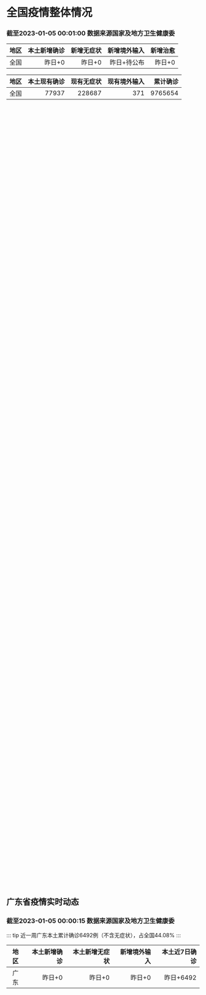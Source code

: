 
# 全国疫情整体情况
### 截至2023-01-05 00:01:00 数据来源国家及地方卫生健康委

|地区|本土新增确诊|新增无症状|新增境外输入|新增治愈|
|:--:|---:|---:|---:|---:|
|全国|昨日+0|昨日+0|昨日+待公布|昨日+0|

|地区|本土现有确诊|现有无症状|现有境外输入|累计确诊|
|:--:|---:|---:|---:|---:|
|全国|77937|228687|371|9765654|

<ChinaMap :dataList="dataList" :title="title"/>

<div id="chinaDayModify" style="width:100%;height:500px;margin-bottom:10px;"></div>
<div id="chinaAddHistoryData" style="width:100%;height:500px;margin-bottom:10px;"></div>
<div id="chinaNowHistoryData" style="width:100%;height:500px;margin-bottom:10px;"></div>
<div id="chinaTotalHistoryData" style="width:100%;height:500px;margin-bottom:10px;"></div>


## 广东省疫情实时动态
### 截至2023-01-05 00:00:15 数据来源国家及地方卫生健康委

::: tip 近一周广东本土累计确诊6492例（不含无症状），占全国44.08%
:::

|地区|本土新增确诊|本土新增无症状|新增境外输入|本土近7日确诊|
|:--:|---:|---:|---:|---:|
|广东|昨日+0|昨日+0|昨日+0|昨日+6492|

<div id="guangdongModify" style="width:100%;height:500px;margin-bottom:10px;"></div>
<div id="guangdongTotalHistory" style="width:100%;height:500px;margin-bottom:10px;"></div>
<div id="guangzhouModifyHistory" style="width:100%;height:500px;margin-bottom:10px;"></div>


<script>
import * as echarts from 'echarts'
export default {
  data(){
    return {
      title: '新增本土确诊',
      dataList: [{name: '台湾', value: 0, addList: []},{name: '香港', value: 0, addList: []},{name: '广东', value: 0, addList: []},{name: '湖北', value: 0, addList: []},{name: '上海', value: 0, addList: []},{name: '吉林', value: 0, addList: []},{name: '四川', value: 0, addList: []},{name: '重庆', value: 0, addList: []},{name: '福建', value: 0, addList: []},{name: '海南', value: 0, addList: []},{name: '河南', value: 0, addList: []},{name: '北京', value: 0, addList: []},{name: '内蒙古', value: 0, addList: []},{name: '云南', value: 0, addList: []},{name: '浙江', value: 0, addList: []},{name: '陕西', value: 0, addList: []},{name: '黑龙江', value: 0, addList: []},{name: '山西', value: 0, addList: []},{name: '山东', value: 0, addList: []},{name: '湖南', value: 0, addList: []},{name: '江苏', value: 0, addList: []},{name: '广西', value: 0, addList: []},{name: '天津', value: 0, addList: []},{name: '辽宁', value: 0, addList: []},{name: '河北', value: 0, addList: []},{name: '澳门', value: 0, addList: []},{name: '新疆', value: 0, addList: []},{name: '江西', value: 0, addList: []},{name: '贵州', value: 0, addList: []},{name: '安徽', value: 0, addList: []},{name: '甘肃', value: 0, addList: []},{name: '西藏', value: 0, addList: []},{name: '青海', value: 0, addList: []},{name: '宁夏', value: 0, addList: []},{name: '南海诸岛', value: 0, addList: []}]
    }
  },
  mounted () {
    const themeObj = {"color":["#2ec7c9","#b6a2de","#5ab1ef","#ffb980","#d87a80","#8d98b3","#e5cf0d","#97b552","#95706d","#dc69aa","#07a2a4","#9a7fd1","#588dd5","#f5994e","#c05050","#59678c","#c9ab00","#7eb00a","#6f5553","#c14089"],"backgroundColor":"rgba(0,0,0,0)","textStyle":{},"title":{"textStyle":{"color":"#008acd"},"subtextStyle":{"color":"#aaaaaa"}},"line":{"itemStyle":{"borderWidth":1},"lineStyle":{"width":2},"symbolSize":3,"symbol":"emptyCircle","smooth":true},"radar":{"itemStyle":{"borderWidth":1},"lineStyle":{"width":2},"symbolSize":3,"symbol":"emptyCircle","smooth":true},"bar":{"itemStyle":{"barBorderWidth":0,"barBorderColor":"#ccc"}},"pie":{"itemStyle":{"borderWidth":0,"borderColor":"#ccc"}},"scatter":{"itemStyle":{"borderWidth":0,"borderColor":"#ccc"}},"boxplot":{"itemStyle":{"borderWidth":0,"borderColor":"#ccc"}},"parallel":{"itemStyle":{"borderWidth":0,"borderColor":"#ccc"}},"sankey":{"itemStyle":{"borderWidth":0,"borderColor":"#ccc"}},"funnel":{"itemStyle":{"borderWidth":0,"borderColor":"#ccc"}},"gauge":{"itemStyle":{"borderWidth":0,"borderColor":"#ccc"}},"candlestick":{"itemStyle":{"color":"#d87a80","color0":"#2ec7c9","borderColor":"#d87a80","borderColor0":"#2ec7c9","borderWidth":1}},"graph":{"itemStyle":{"borderWidth":0,"borderColor":"#ccc"},"lineStyle":{"width":1,"color":"#aaaaaa"},"symbolSize":3,"symbol":"emptyCircle","smooth":true,"color":["#2ec7c9","#b6a2de","#5ab1ef","#ffb980","#d87a80","#8d98b3","#e5cf0d","#97b552","#95706d","#dc69aa","#07a2a4","#9a7fd1","#588dd5","#f5994e","#c05050","#59678c","#c9ab00","#7eb00a","#6f5553","#c14089"],"label":{"color":"#eeeeee"}},"map":{"itemStyle":{"areaColor":"#dddddd","borderColor":"#eeeeee","borderWidth":0.5},"label":{"color":"#d87a80"},"emphasis":{"itemStyle":{"areaColor":"rgba(254,153,78,1)","borderColor":"#444","borderWidth":1},"label":{"color":"rgb(100,0,0)"}}},"geo":{"itemStyle":{"areaColor":"#dddddd","borderColor":"#eeeeee","borderWidth":0.5},"label":{"color":"#d87a80"},"emphasis":{"itemStyle":{"areaColor":"rgba(254,153,78,1)","borderColor":"#444","borderWidth":1},"label":{"color":"rgb(100,0,0)"}}},"categoryAxis":{"axisLine":{"show":true,"lineStyle":{"color":"#008acd"}},"axisTick":{"show":true,"lineStyle":{"color":"#333"}},"axisLabel":{"show":true,"color":"#333"},"splitLine":{"show":false,"lineStyle":{"color":["#eee"]}},"splitArea":{"show":false,"areaStyle":{"color":["rgba(250,250,250,0.3)","rgba(200,200,200,0.3)"]}}},"valueAxis":{"axisLine":{"show":true,"lineStyle":{"color":"#008acd"}},"axisTick":{"show":true,"lineStyle":{"color":"#333"}},"axisLabel":{"show":true,"color":"#333"},"splitLine":{"show":true,"lineStyle":{"color":["#eee"]}},"splitArea":{"show":true,"areaStyle":{"color":["rgba(250,250,250,0.3)","rgba(200,200,200,0.3)"]}}},"logAxis":{"axisLine":{"show":true,"lineStyle":{"color":"#008acd"}},"axisTick":{"show":true,"lineStyle":{"color":"#333"}},"axisLabel":{"show":true,"color":"#333"},"splitLine":{"show":true,"lineStyle":{"color":["#eee"]}},"splitArea":{"show":true,"areaStyle":{"color":["rgba(250,250,250,0.3)","rgba(200,200,200,0.3)"]}}},"timeAxis":{"axisLine":{"show":true,"lineStyle":{"color":"#008acd"}},"axisTick":{"show":true,"lineStyle":{"color":"#333"}},"axisLabel":{"show":true,"color":"#333"},"splitLine":{"show":true,"lineStyle":{"color":["#eee"]}},"splitArea":{"show":false,"areaStyle":{"color":["rgba(250,250,250,0.3)","rgba(200,200,200,0.3)"]}}},"toolbox":{"iconStyle":{"borderColor":"#2ec7c9"},"emphasis":{"iconStyle":{"borderColor":"#18a4a6"}}},"legend":{"textStyle":{"color":"#333333"}},"tooltip":{"axisPointer":{"lineStyle":{"color":"#008acd","width":"1"},"crossStyle":{"color":"#008acd","width":"1"}}},"timeline":{"lineStyle":{"color":"#008acd","width":1},"itemStyle":{"color":"#008acd","borderWidth":1},"controlStyle":{"color":"#008acd","borderColor":"#008acd","borderWidth":0.5},"checkpointStyle":{"color":"#2ec7c9","borderColor":"#2ec7c9"},"label":{"color":"#008acd"},"emphasis":{"itemStyle":{"color":"#a9334c"},"controlStyle":{"color":"#008acd","borderColor":"#008acd","borderWidth":0.5},"label":{"color":"#008acd"}}},"visualMap":{"color":["#5ab1ef","#e0ffff"]},"dataZoom":{"backgroundColor":"rgba(47,69,84,0)","dataBackgroundColor":"#efefff","fillerColor":"rgba(182,162,222,0.2)","handleColor":"#008acd","handleSize":"100%","textStyle":{"color":"#333333"}},"markPoint":{"label":{"color":"#eeeeee"},"emphasis":{"label":{"color":"#eeeeee"}}}}

    echarts.registerTheme('dark', (themeObj))

    this.chartChDay = echarts.init(document.getElementById("chinaDayModify"), "dark")
,this.chartChAdd = echarts.init(document.getElementById("chinaAddHistoryData"), "dark")
,this.chartChNow = echarts.init(document.getElementById("chinaNowHistoryData"), "dark")
,this.chartChTotal = echarts.init(document.getElementById("chinaTotalHistoryData"), "dark")
,this.chartGdMod = echarts.init(document.getElementById("guangdongModify"), "dark")
,this.chartGdTotal = echarts.init(document.getElementById("guangdongTotalHistory"), "dark")
,this.chartGzMod = echarts.init(document.getElementById("guangzhouModifyHistory"), "dark")


    const option_gd_mod = {
      title: {
        text: '广东疫情新增趋势（人）'
      },
      tooltip: {
        trigger: 'axis',
        axisPointer: {
          type: 'cross',
          label: {
            backgroundColor: '#6a7985'
          }
        }
      },
      legend: {
        top: 20,
        data: [{name: '本土新增确诊',icon: 'rect'}, {name: '本土新增无症状',icon: 'rect'},{name: '新增境外输入',icon: 'rect'}]
      },
      grid: {
        left: '3%',
        right: '4%',
        bottom: '3%',
        containLabel: true
      },
      toolbox: {
        feature: {
          saveAsImage: {}
        }
      },
      xAxis: {
        type: 'category',
        boundaryGap: false,
        data: []
      },
      yAxis: {
        type: 'value'
      },
      series: [
        {
          name: '本土新增确诊',
          type: 'line',
          areaStyle: {},
          emphasis: {
            focus: 'series'
          },
          data: []
        },
        {
          name: '本土新增无症状',
          type: 'line',
          areaStyle: {},
          emphasis: {
            focus: 'series'
          },
          data: []
        },
        {
          name: '新增境外输入',
          type: 'line',
          areaStyle: {},
          emphasis: {
            focus: 'series'
          },
          data: []
        }
      ]
    };

    const option_gd_total = {
      title: {
        text: '广东疫情概览（人）'
      },
      tooltip: {
        trigger: 'axis',
        axisPointer: {
          type: 'cross',
          label: {
            backgroundColor: '#6a7985'
          }
        }
      },
      legend: {
        top: 20,
        data: [{name: '累计确诊',icon: 'rect'},{name: '累计治愈',icon: 'rect'}]
      },
      grid: {
        left: '3%',
        right: '4%',
        bottom: '3%',
        containLabel: true
      },
      toolbox: {
        feature: {
          saveAsImage: {}
        }
      },
      xAxis: {
        type: 'category',
        boundaryGap: false,
        data: ["01.06","01.07","01.08","01.09","01.10","01.11","01.12","01.13","01.14","01.15","01.16","01.17","01.18","01.19","01.20","01.21","01.22","01.23","01.24","01.25","01.26","01.27","01.28","01.29","01.30","01.31","02.01","02.02","02.03","02.04","02.05","02.06","02.07","02.08","02.09","02.10","02.11","02.12","02.13","02.14","02.15","02.16","02.17","02.18","02.19","02.20","02.21","02.22","02.23","02.24","02.25","02.26","02.27","02.28","03.01","03.02","03.03","03.04","03.05",]
      },
      yAxis: {
        type: 'value'
      },
      series: [
        {
          name: '累计确诊',
          type: 'line',
          areaStyle: {},
          emphasis: {
            focus: 'series'
          },
          data: [84287,84287,84287,84287,84287,84287,84287,84287,84287,84287,84287,84287,84287,84287,84287,84287,84287,84287,84287,84287,84287,84287,84287,84287,84287,84287,84287,84287,84287,84287,84287,84287,84287,84287,84287,84287,84287,84287,84287,84287,84287,84287,84287,84287,84287,84287,84287,84287,84287,84287,84287,84287,84287,84287,84287,84287,84287,84287,84287,]
        },
        {
          name: '累计治愈',
          type: 'line',
          areaStyle: {},
          emphasis: {
            focus: 'series'
          },
          data: [51366,51366,51366,51366,51366,51366,51366,51366,51366,51366,51366,51366,51366,51366,51366,51366,51366,51366,51366,51366,51366,51366,51366,51366,51366,51366,51366,51366,51366,51366,51366,51366,51366,51366,51366,51366,51366,51366,51366,51366,51366,51366,51366,51366,51366,51366,51366,51366,51366,51366,51366,51366,51366,51366,51366,51366,51366,51366,51366,]
        }
      ]
    };

    const option_gz_mod = {
      title: {
        text: '广州疫情新增趋势（人）'
      },
      tooltip: {
        trigger: 'axis',
        axisPointer: {
          type: 'cross',
          label: {
            backgroundColor: '#6a7985'
          }
        }
      },
      legend: {
        top: 20,
        data: [{name: '本土新增确诊',icon: 'rect'},{name: '本土新增无症状',icon: 'rect'}]
      },
      grid: {
        left: '3%',
        right: '4%',
        bottom: '3%',
        containLabel: true
      },
      toolbox: {
        feature: {
          saveAsImage: {}
        }
      },
      xAxis: {
        type: 'category',
        boundaryGap: false,
        data: []
      },
      yAxis: {
        type: 'value'
      },
      series: [
        {
          name: '本土新增确诊',
          type: 'line',
          areaStyle: {},
          emphasis: {
            focus: 'series'
          },
          data: []
        },
        {
          name: '本土新增无症状',
          type: 'line',
          areaStyle: {},
          emphasis: {
            focus: 'series'
          },
          data: []
        }
      ]
    };

    const option_ch_day  = {
      series: [
        {
          type: 'treemap',
          data: [
            {
              name: '本土新增确诊昨日+0',
              value: 1,
            },
            {
              name: '新增无症状昨日+0',
              value: 1,
            },
            {
              name: '新增境外输入昨日+待公布',
              value: 1,
            },
            {
              name: '新增治愈昨日+0',
              value: 1,
            },
          ]
        }
      ]
    };

    const option_ch_add = {
      title: {
        text: '新增疫情整体走势'
      },
      tooltip: {
        trigger: 'axis',
        axisPointer: {
          type: 'cross',
          label: {
            backgroundColor: '#6a7985'
          }
        }
      },
      legend: {
        top: 20,
        data: [{name: '本土确诊',icon: 'rect'}, {name: '无症状感染',icon: 'rect'},{name: '新增境外输入',icon: 'rect'}]
      },
      grid: {
        left: '3%',
        right: '4%',
        bottom: '3%',
        containLabel: true
      },
      toolbox: {
        feature: {
          saveAsImage: {}
        }
      },
      xAxis: {
        type: 'category',
        boundaryGap: false,
        data: []
      },
      yAxis: {
        type: 'value'
      },
      series: [
        {
          name: '本土确诊',
          type: 'line',
          areaStyle: {},
          emphasis: {
            focus: 'series'
          },
          data: []
        },
        {
          name: '无症状感染',
          type: 'line',
          areaStyle: {},
          emphasis: {
            focus: 'series'
          },
          data: []
        },
        {
          name: '新增境外输入',
          type: 'line',
          areaStyle: {},
          emphasis: {
            focus: 'series'
          },
          data: []
        }
      ]
    };

    const option_ch_now = {
      title: {
        text: '现有疫情整体走势'
      },
      tooltip: {
        trigger: 'axis',
        axisPointer: {
          type: 'cross',
          label: {
            backgroundColor: '#6a7985'
          }
        }
      },
      legend: {
        top: 20,
        data: [{name: '本土确诊',icon: 'rect'}, {name: '无症状感染',icon: 'rect'},{name: '新增境外输入',icon: 'rect'}]
      },
      grid: {
        left: '3%',
        right: '4%',
        bottom: '3%',
        containLabel: true
      },
      toolbox: {
        feature: {
          saveAsImage: {}
        }
      },
      xAxis: {
        type: 'category',
        boundaryGap: false,
        data: ["01.06","01.07","01.08","01.09","01.10","01.11","01.12","01.13","01.14","01.15","01.16","01.17","01.18","01.19","01.20","01.21","01.22","01.23","01.24","01.25","01.26","01.27","01.28","01.29","01.30","01.31","02.01","02.02","02.03","02.04","02.05","02.06","02.07","02.08","02.09","02.10","02.11","02.12","02.13","02.14","02.15","02.16","02.17","02.18","02.19","02.20","02.21","02.22","02.23","02.24","02.25","02.26","02.27","02.28","03.01","03.02","03.03","03.04","03.05",]
      },
      yAxis: {
        type: 'value'
      },
      series: [
        {
          name: '本土确诊',
          type: 'line',
          areaStyle: {},
          emphasis: {
            focus: 'series'
          },
          data: [77937,77937,77937,77937,77937,77937,77937,77937,77937,77937,77937,77937,77937,77937,77937,77937,77937,77937,77937,77937,77937,77937,77937,77937,77937,77937,77937,77937,77937,77937,77937,77937,77937,77937,77937,77937,77937,77937,77937,77937,77937,77937,77937,77937,77937,77937,77937,77937,77937,77937,77937,77937,77937,77937,77937,77937,77937,77937,77937,]
        },
        {
          name: '无症状感染',
          type: 'line',
          areaStyle: {},
          emphasis: {
            focus: 'series'
          },
          data: [371,371,371,371,371,371,371,371,371,371,371,371,371,371,371,371,371,371,371,371,371,371,371,371,371,371,371,371,371,371,371,371,371,371,371,371,371,371,371,371,371,371,371,371,371,371,371,371,371,371,371,371,371,371,371,371,371,371,371,]
        },
        {
          name: '新增境外输入',
          type: 'line',
          areaStyle: {},
          emphasis: {
            focus: 'series'
          },
          data: [228687,228687,228687,228687,228687,228687,228687,228687,228687,228687,228687,228687,228687,228687,228687,228687,228687,228687,228687,228687,228687,228687,228687,228687,228687,228687,228687,228687,228687,228687,228687,228687,228687,228687,228687,228687,228687,228687,228687,228687,228687,228687,228687,228687,228687,228687,228687,228687,228687,228687,228687,228687,228687,228687,228687,228687,228687,228687,228687,]
        }
      ]
    };

    const option_ch_total = {
      title: {
        text: '累计疫情整体走势'
      },
      tooltip: {
        trigger: 'axis',
        axisPointer: {
          type: 'cross',
          label: {
            backgroundColor: '#6a7985'
          }
        }
      },
      legend: {
        top: 20,
        data: [{name: '确诊(含港澳台)', con: 'rect'}, {name: '死亡(含港澳台)',icon: 'rect'}]
      },
      grid: {
        left: '3%',
        right: '4%',
        bottom: '3%',
        containLabel: true
      },
      toolbox: {
        feature: {
          saveAsImage: {}
        }
      },
      xAxis: {
        type: 'category',
        boundaryGap: false,
        data: ["01.06","01.07","01.08","01.09","01.10","01.11","01.12","01.13","01.14","01.15","01.16","01.17","01.18","01.19","01.20","01.21","01.22","01.23","01.24","01.25","01.26","01.27","01.28","01.29","01.30","01.31","02.01","02.02","02.03","02.04","02.05","02.06","02.07","02.08","02.09","02.10","02.11","02.12","02.13","02.14","02.15","02.16","02.17","02.18","02.19","02.20","02.21","02.22","02.23","02.24","02.25","02.26","02.27","02.28","03.01","03.02","03.03","03.04","03.05",]
      },
      yAxis: {
        type: 'value'
      },
      series: [
        {
          name: '确诊(含港澳台)',
          type: 'line',
          areaStyle: {},
          emphasis: {
            focus: 'series'
          },
          data: [9765654,9765654,9765654,9765654,9765654,9765654,9765654,9765654,9765654,9765654,9765654,9765654,9765654,9765654,9765654,9765654,9765654,9765654,9765654,9765654,9765654,9765654,9765654,9765654,9765654,9765654,9765654,9765654,9765654,9765654,9765654,9765654,9765654,9765654,9765654,9765654,9765654,9765654,9765654,9765654,9765654,9765654,9765654,9765654,9765654,9765654,9765654,9765654,9765654,9765654,9765654,9765654,9765654,9765654,9765654,9765654,9765654,9765654,9765654,]
        },
        {
          name: '死亡(含港澳台)',
          type: 'line',
          areaStyle: {},
          emphasis: {
            focus: 'series'
          },
          data: [28939,28939,28939,28939,28939,28939,28939,28939,28939,28939,28939,28939,28939,28939,28939,28939,28939,28939,28939,28939,28939,28939,28939,28939,28939,28939,28939,28939,28939,28939,28939,28939,28939,28939,28939,28939,28939,28939,28939,28939,28939,28939,28939,28939,28939,28939,28939,28939,28939,28939,28939,28939,28939,28939,28939,28939,28939,28939,28939,]
        }
      ]
    };

    this.chartGdMod.setOption(option_gd_mod);
    this.chartGdTotal.setOption(option_gd_total);
    this.chartGzMod.setOption(option_gz_mod);
    this.chartChDay.setOption(option_ch_day);
    this.chartChAdd.setOption(option_ch_add);
    this.chartChNow.setOption(option_ch_now);
    this.chartChTotal.setOption(option_ch_total);

    window.onresize = () => {
      this.chartGdMod.resize()
      this.chartGdTotal.resize()
      this.chartGzMod.resize()
      this.chartChDay.resize()
      this.chartChAdd.resize()
      this.chartChNow.resize()
      this.chartChTotal.resize()
    }
  }
}
</script>

## 广东省各地区疫情情况

::: danger 0个中高风险地区
:::

|地区|本土新增确诊|本土新增无症状|本土近7日确诊|中高风险地区|
|:--:|---:|---:|---:|---:|
|广州|0|0|+3023|0|
|汕头|0|0|+514|0|
|深圳|0|0|+480|0|
|云浮|0|0|+320|0|
|惠州|0|0|+302|0|
|佛山|0|0|+258|0|
|潮州|0|0|+253|0|
|中山|0|0|+210|0|
|珠海|0|0|+207|0|
|阳江|0|0|+195|0|
|湛江|0|0|+139|0|
|茂名|0|0|+120|0|
|江门|0|0|+111|0|
|肇庆|0|0|+69|0|
|梅州|0|0|+62|0|
|韶关|0|0|+61|0|
|汕尾|0|0|+55|0|
|清远|0|0|+43|0|
|东莞|0|0|+35|0|
|河源|0|0|+19|0|
|揭阳|0|0|+16|0|
|未公布来源|0|0|0|0|


## 广东疫情热点动态

  
### 03-05 08:55
::: tip 广州3月2日-4月1日便民核酸采样点汇总！地址、服务时间→
为满足部分市民朋友核酸检测需求，现将我市核酸采样点地址、服务时间等相关信息予以通告，请有核酸检测需求的广大市民结合自身需要，合理安排时间，就近选择核酸采样点。...

广州卫健委

[阅读全文](https://mp.weixin.qq.com/s/JIZ8IHYmvDCjZOQnv237lw?vid=1688856484289512&deviceid=64e6ab7e-5d4a-4f78-a66d-f9fb1127f5a1&version=4.1.0.6015&platform=win)
:::

### 03-04 09:03
::: tip 多地甲流来袭 广东疾控支招：接种疫苗可有效预防
...

广州日报

[阅读全文](https://view.inews.qq.com/a/20230303A01JSJ00?uid=100188415180&chlid=_qqnews_custom_search_pictext#)
:::

### 03-02 14:08
::: tip “甲流”病毒上热搜，如何应对？深圳疾控中心6招教你预防
2月以来，多地多所学校都出现了因学生感染甲型流感而通知停课多天的情况，“甲流”冲上热搜。3月1日，记者从深圳市疾控中心获悉，2023年3月1日-7日，深圳市流感病毒感染正处于低流行水平。
深圳市疾病风...

深圳特区报

[阅读全文](https://view.inews.qq.com/a/20230302A03P3700?uid=100162862382&shareto=wx&devid=6B867A79-89E7-4FEF-A3B8-FCBF7F356E49&qimei=5e1231f5-e69a-46f0-b45d-19c7cb333211&qs_signature=AAwjzxYWSLr4m509GWAO%2BAaD2mfWBwM72Cl5lyu08CVlDuGHFZZJyDrGFVEvYC8s0JMcQwKyqRbAhkH%2FS%2Ffs2MGGtMw9r35xDsWLKPahZNRxfZoP09PWTSShhDgbxq%3D%3D&appver=15.5_qqnews_7.0.70#)
:::

### 03-02 13:16
::: tip 越秀区公布3月2日至4月1日“愿检尽检”便民核酸采样点
为满足市民核酸检测的需求越秀区公布了3月2日至4月1日“愿检尽检”便民核酸采样服务点具体安排如下越秀区“愿检尽检”便民核酸采样服务点服务信息（点击放大查看）各采样点开放时间以街道社区通知为准。温馨提示...

广州越秀发布

[阅读全文](https://h5.baike.qq.com/mobile/landing.html?docid=20230302A03YEA00&isNews=1&adtag=wxjk.yqssc.yqdt)
:::

### 03-02 10:02
::: tip 广东高院：对因疫情陷入困境企业，积极引导庭外调解
南方网讯（记者/李润芳 通讯员/陈康秀杨华）3月1日，广东省高级人民法院印发《关于充分发挥破产审判职能服务高质量发展的意见》，进一步发挥破产“拯救危困企业”和“淘汰落后产能”的制度优势，优化营商环境，...

中国青年网

[阅读全文](https://h5.baike.qq.com/mobile/landing.html?docid=20230302A01W7W00&isNews=1&adtag=wxjk.yqssc.yqdt)
:::

### 03-01 09:10
::: tip 广东疾控：有效预防甲流，关键做好这两点
春暖花开之季，更是病毒和细菌的高活跃期，要特别注意预防流感等流行性疾病。什么是流感？如何区别甲流和普通感冒？怎样预防甲流？近日，广东省疾控中心对近期甲流疑问进行一一解答。
问：什么是甲流？
答：认识甲...

金羊网

[阅读全文](https://view.inews.qq.com/a/20230228A0A5N800?&chlid=mine_subscribe&uid=101705948131#)
:::

### 03-01 09:09
::: tip 多地甲流来袭，广州情况如何？现在打疫苗来得及吗？
近日多地甲流来袭，北京、上海、浙江、天津等地均有学校因学生患甲流而停课。广州情况如何？如何区别是流感还是新冠？现在打疫苗来得及吗？
2月27日，记者从广东省人民医院、广州医科大学附属市八医院等多家医院...

金羊网

[阅读全文](https://view.inews.qq.com/a/20230228A094VU00?&chlid=mine_subscribe&uid=101705948131#)
:::

### 02-28 22:11
::: tip 广东疾控：有效预防甲流，关键做好这两点
春暖花开之季，更是病毒和细菌的高活跃期，要特别注意预防流感等流行性疾病。什么是流感？如何区别甲流和普通感冒？怎样预防甲流？近日，广东省疾控中心对近期甲流疑问进行一一解答。
问：什么是甲流？
答：认识甲...

羊城派

[阅读全文](https://view.inews.qq.com/a/20230228A0A2EL00?uid=100162862382&shareto=wx&devid=6B867A79-89E7-4FEF-A3B8-FCBF7F356E49&qimei=5e1231f5-e69a-46f0-b45d-19c7cb333211&qs_signature=AAw3mayVSkfNmzFxPzAbUKcguFPpX1yq5kCHAXJytGUph6cppGV%2FB8M%2Br61TYOokZo%2FhgyYyZuGZm9XF%2BmqJlIgtxYA49I3PVfaGgSmeh0Am04zIoyreXy%2FPORAsQq%3D%3D&appver=15.5_qqnews_7.0.70#)
:::

### 02-28 09:41
::: tip 广州义诊专家为市民提供新冠阳康管理等建议
“关爱青少年健康，我们建议在日常生活中保持健康的生活方式和良好的行为习惯，同时多注意运动。家长也要注意多关爱孩子，保持亲子关系和谐。”2月26日，“关爱青少年健康,义诊温暖送万家” 广东省宋庆龄青少年...

广州日报

[阅读全文](https://view.inews.qq.com/a/20230227A0AALX00?uid=101705948131&chlid=_qqnews_custom_search_pictext#)
:::

### 02-27 18:57
::: tip 国内检出首例XBB.1.9、XBB.1.9.1和XBL变异株
今天（2月27日）下午，国务院联防联控机制召开新闻发布会，介绍巩固疫情防控重大成果有关情况。国家卫健委新闻发言人米锋介绍，近期，全国疫情继续保持平稳态势，各地疫情均处于局部零星散发状态，未发现疫情明显...

极目新闻

[阅读全文](https://h5.baike.qq.com/mobile/landing.html?docid=20230227A07T8L00&isNews=1&adtag=wxjk.yqssc.yqdt)
:::


## 广州疫情热点动态

  
### 03-05 08:55
::: tip 广州3月2日-4月1日便民核酸采样点汇总！地址、服务时间→
为满足部分市民朋友核酸检测需求，现将我市核酸采样点地址、服务时间等相关信息予以通告，请有核酸检测需求的广大市民结合自身需要，合理安排时间，就近选择核酸采样点。...

广州卫健委

[阅读全文](https://mp.weixin.qq.com/s/JIZ8IHYmvDCjZOQnv237lw?vid=1688856484289512&deviceid=64e6ab7e-5d4a-4f78-a66d-f9fb1127f5a1&version=4.1.0.6015&platform=win)
:::

### 03-04 09:03
::: tip 多地甲流来袭 广东疾控支招：接种疫苗可有效预防
...

广州日报

[阅读全文](https://view.inews.qq.com/a/20230303A01JSJ00?uid=100188415180&chlid=_qqnews_custom_search_pictext#)
:::

### 03-02 14:08
::: tip “甲流”病毒上热搜，如何应对？深圳疾控中心6招教你预防
2月以来，多地多所学校都出现了因学生感染甲型流感而通知停课多天的情况，“甲流”冲上热搜。3月1日，记者从深圳市疾控中心获悉，2023年3月1日-7日，深圳市流感病毒感染正处于低流行水平。
深圳市疾病风...

深圳特区报

[阅读全文](https://view.inews.qq.com/a/20230302A03P3700?uid=100162862382&shareto=wx&devid=6B867A79-89E7-4FEF-A3B8-FCBF7F356E49&qimei=5e1231f5-e69a-46f0-b45d-19c7cb333211&qs_signature=AAwjzxYWSLr4m509GWAO%2BAaD2mfWBwM72Cl5lyu08CVlDuGHFZZJyDrGFVEvYC8s0JMcQwKyqRbAhkH%2FS%2Ffs2MGGtMw9r35xDsWLKPahZNRxfZoP09PWTSShhDgbxq%3D%3D&appver=15.5_qqnews_7.0.70#)
:::

### 03-02 13:16
::: tip 越秀区公布3月2日至4月1日“愿检尽检”便民核酸采样点
为满足市民核酸检测的需求越秀区公布了3月2日至4月1日“愿检尽检”便民核酸采样服务点具体安排如下越秀区“愿检尽检”便民核酸采样服务点服务信息（点击放大查看）各采样点开放时间以街道社区通知为准。温馨提示...

广州越秀发布

[阅读全文](https://h5.baike.qq.com/mobile/landing.html?docid=20230302A03YEA00&isNews=1&adtag=wxjk.yqssc.yqdt)
:::

### 03-02 10:02
::: tip 广东高院：对因疫情陷入困境企业，积极引导庭外调解
南方网讯（记者/李润芳 通讯员/陈康秀杨华）3月1日，广东省高级人民法院印发《关于充分发挥破产审判职能服务高质量发展的意见》，进一步发挥破产“拯救危困企业”和“淘汰落后产能”的制度优势，优化营商环境，...

中国青年网

[阅读全文](https://h5.baike.qq.com/mobile/landing.html?docid=20230302A01W7W00&isNews=1&adtag=wxjk.yqssc.yqdt)
:::

### 03-01 09:10
::: tip 广东疾控：有效预防甲流，关键做好这两点
春暖花开之季，更是病毒和细菌的高活跃期，要特别注意预防流感等流行性疾病。什么是流感？如何区别甲流和普通感冒？怎样预防甲流？近日，广东省疾控中心对近期甲流疑问进行一一解答。
问：什么是甲流？
答：认识甲...

金羊网

[阅读全文](https://view.inews.qq.com/a/20230228A0A5N800?&chlid=mine_subscribe&uid=101705948131#)
:::

### 03-01 09:09
::: tip 多地甲流来袭，广州情况如何？现在打疫苗来得及吗？
近日多地甲流来袭，北京、上海、浙江、天津等地均有学校因学生患甲流而停课。广州情况如何？如何区别是流感还是新冠？现在打疫苗来得及吗？
2月27日，记者从广东省人民医院、广州医科大学附属市八医院等多家医院...

金羊网

[阅读全文](https://view.inews.qq.com/a/20230228A094VU00?&chlid=mine_subscribe&uid=101705948131#)
:::

### 02-28 22:11
::: tip 广东疾控：有效预防甲流，关键做好这两点
春暖花开之季，更是病毒和细菌的高活跃期，要特别注意预防流感等流行性疾病。什么是流感？如何区别甲流和普通感冒？怎样预防甲流？近日，广东省疾控中心对近期甲流疑问进行一一解答。
问：什么是甲流？
答：认识甲...

羊城派

[阅读全文](https://view.inews.qq.com/a/20230228A0A2EL00?uid=100162862382&shareto=wx&devid=6B867A79-89E7-4FEF-A3B8-FCBF7F356E49&qimei=5e1231f5-e69a-46f0-b45d-19c7cb333211&qs_signature=AAw3mayVSkfNmzFxPzAbUKcguFPpX1yq5kCHAXJytGUph6cppGV%2FB8M%2Br61TYOokZo%2FhgyYyZuGZm9XF%2BmqJlIgtxYA49I3PVfaGgSmeh0Am04zIoyreXy%2FPORAsQq%3D%3D&appver=15.5_qqnews_7.0.70#)
:::

### 02-28 09:41
::: tip 广州义诊专家为市民提供新冠阳康管理等建议
“关爱青少年健康，我们建议在日常生活中保持健康的生活方式和良好的行为习惯，同时多注意运动。家长也要注意多关爱孩子，保持亲子关系和谐。”2月26日，“关爱青少年健康,义诊温暖送万家” 广东省宋庆龄青少年...

广州日报

[阅读全文](https://view.inews.qq.com/a/20230227A0AALX00?uid=101705948131&chlid=_qqnews_custom_search_pictext#)
:::

### 02-27 18:57
::: tip 国内检出首例XBB.1.9、XBB.1.9.1和XBL变异株
今天（2月27日）下午，国务院联防联控机制召开新闻发布会，介绍巩固疫情防控重大成果有关情况。国家卫健委新闻发言人米锋介绍，近期，全国疫情继续保持平稳态势，各地疫情均处于局部零星散发状态，未发现疫情明显...

极目新闻

[阅读全文](https://h5.baike.qq.com/mobile/landing.html?docid=20230227A07T8L00&isNews=1&adtag=wxjk.yqssc.yqdt)
:::

